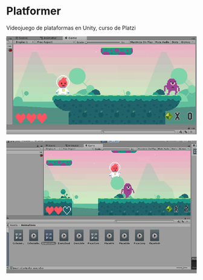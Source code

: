 # Platformer
Videojuego de plataformas en Unity, curso de Platzi


![](Captura.PNG)

![](Captura2.png)
